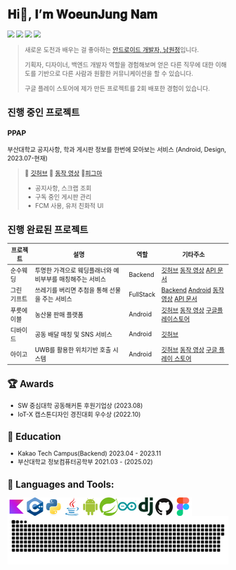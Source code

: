 # 𝐇i👋, 𝐈’𝐦 𝐖𝐨𝐞𝐮𝐧𝐉𝐮𝐧𝐠 𝐍𝐚𝐦 
<a href="https://1jeongg.github.io"><img src="https://img.shields.io/badge/Blog-a7cfff?style=flat-square&logo=GitHub&logoColor=white&link=https://wonjongah.tistory.com/"/></a>
<a href="https://www.instagram.com/1_jeongg/">![](https://img.shields.io/badge/Instagram-D31C46?style=flat-square&logo=Instagram&logoColor=white)</a>
<a href="mailto:leena0912@pusan.ac.kr">![](https://img.shields.io/badge/Gmail-D14836?style=flat-square&logo=Gmail&logoColor=white)</a>
<a href="https://solved.ac/profile/leena0912">[![](http://mazassumnida.wtf/api/mini/generate_badge?boj=leena0912)](https://solved.ac/leena0912)</a>

> 새로운 도전과 배우는 걸 좋아하는 [안드로이드 개발자, 남원정](https://1jeongg.github.io/resume.html)입니다.
>
> 기획자, 디자이너, 백엔드 개발자 역할을 경험해보며 얻은 다른 직무에 대한 이해도를 기반으로 다른 사람과 원활한 커뮤니케이션을 할 수 있습니다.
>
> 구글 플레이 스토어에 제가 만든 프로젝트를 2회 배포한 경험이 있습니다.

## 진행 중인 프로젝트
### PPAP 
부산대학교 공지사항, 학과 게시판 정보를 한번에 모아보는 서비스 (Android, Design, 2023.07-현재)
 
> 🔗 [깃허브](https://github.com/PnuPostAlarmProject/android) 🔗 [동작 영상](https://youtu.be/8qgyPO-jLPI?si=vaSoXcB704RGLT2u) 🔗[피그마](https://www.figma.com/file/XlxcZQFNuUaBr5ANEGbbBO/PPAP?type=design&node-id=519%3A2&mode=design&t=YCe4hySewVkkQId0-1)
> - 공지사항, 스크랩 조회
> - 구독 중인 게시판 관리
> - FCM 사용, 유저 친화적 UI

## 진행 완료된 프로젝트

|프로젝트|설명|역할|기타주소|
|--------|----|---|--------|
| 순수웨딩 | 투명한 가격으로 웨딩플래너와 예비부부를 매칭해주는 서비스 | Backend | [깃허브](https://github.com/PnuPostAlarmProject/android) [동작 영상](https://youtu.be/G5ozz9jOJWk) [API 문서](https://unmarred-belief-362.notion.site/6fd74038970941a2ad02df0045705095?v=545b8da990c74661b2b6b560009766ff)
| 그린 기프트 | 쓰레기를 버리면 추첨을 통해 선물을 주는 서비스 | FullStack | [Backend](https://github.com/Green-GIft/db-term-backend) [Android](https://github.com/Green-GIft/android-participant) [동작 영상](https://youtube.com/shorts/os4Lr7o9Y1g?feature=share) [API 문서](https://unmarred-belief-362.notion.site/API-15cffa428a6b484fb242e70e861612b3?pvs=4)
| 푸릇에이블 | 농산물 판매 플랫폼 | Android | [깃허브](https://github.com/ApptiveDev/apptive-17th-fruitable-frontend) [동작 영상](https://www.youtube.com/watch?v=BSc7iKM321Q) [구글플레이스토어](https://play.google.com/store/apps/details?id=com.fruitable.Fruitable&pli=1) |
| 디바이드 | 공동 배달 매칭 및 SNS 서비스 |Android| [깃허브](https://github.com/D-VIDE/D-VIDE_Android) |
| 아이고 | UWB를 활용한 위치기반 호출 시스템 | Android |  [깃허브](https://github.com/igo-organization/igo-Android) [동작 영상](https://www.youtube.com/watch?v=-5HdFFgwsoU) [구글 플레이 스토어](https://play.google.com/store/apps/details?id=com.igoapp.i_go) 

## 🏆 Awards
- SW 중심대학 공동해커톤 후원기업상 (2023.08)
- IoT-X 캡스톤디자인 경진대회 우수상 (2022.10)

## 🏫 Education
- Kakao Tech Campus(Backend) 2023.04 - 2023.11
- 부산대학교 정보컴퓨터공학부  2021.03 - (2025.02)

## 🔨 Languages and Tools:
<a href="https://kotlinlang.org/" target="_blank"> <img align="left" src="https://github.com/devicons/devicon/blob/master/icons/kotlin/kotlin-original.svg" alt="kotlin" height="42px"/> </a> 
<a href="https://cplusplus.com/" target="_blank"> <img align="left" src="https://github.com/devicons/devicon/blob/master/icons/cplusplus/cplusplus-original.svg" alt="cplusplus" height="42px"/> </a> 
<a href="https://www.python.org" target="_blank"><img align="left" alt="Python" height ="42px" src="https://github.com/devicons/devicon/blob/master/icons/python/python-original.svg"></a>
<a href="https://www.java.com/ko/" target="_blank"> <img align="left" src="https://github.com/devicons/devicon/blob/master/icons/java/java-original.svg" alt="java" height="42px"/> </a> 
<a href="https://developer.android.com/?hl=ko" target="_blank"> <img align="left" src="https://github.com/devicons/devicon/blob/master/icons/android/android-original.svg" alt="android" height="42px"/> </a> 
<a href="https://spring.io/" target="_blank"> <img align="left" src="https://github.com/devicons/devicon/blob/master/icons/spring/spring-original.svg" alt="Spring" height="42px"/> </a> 
<a href="https://www.arduino.cc/" target="_blank"><img align="left" alt="Arduino" height ="42px" src="https://github.com/devicons/devicon/blob/master/icons/arduino/arduino-original.svg"></a>
<a href="https://www.djangoproject.com/" target="_blank"> <img align="left" src="https://github.com/devicons/devicon/blob/master/icons/django/django-plain.svg" alt="Django" height="42px"/> </a> 
<a href="https://www.github.com/" target="_blank"><img align="left" alt="Github" height ="42px" src="https://github.com/devicons/devicon/blob/master/icons/github/github-original.svg"></a>
<a href="https://www.figma.com/" target="_blank"><img align="left" alt="Figma" height ="42px" src="https://github.com/devicons/devicon/blob/master/icons/figma/figma-original.svg"></a>

![snake gif](https://github.com/1jeongg/1jeongg/blob/output/github-contribution-grid-snake-dark.svg)
